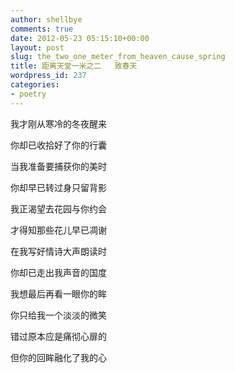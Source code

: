 ```yaml
---
author: shellbye
comments: true
date: 2012-05-23 05:15:10+00:00
layout: post
slug: the_two_one_meter_from_heaven_cause_spring
title: 距离天堂一米之二   致春天
wordpress_id: 237
categories:
- poetry
---
```


我才刚从寒冷的冬夜醒来

你却已收拾好了你的行囊

当我准备要捕获你的美时

你却早已转过身只留背影

  


我正渴望去花园与你约会

才得知那些花儿早已凋谢

在我写好情诗大声朗读时

你却已走出我声音的国度

  


我想最后再看一眼你的眸

你只给我一个淡淡的微笑

错过原本应是痛彻心扉的

但你的回眸融化了我的心
